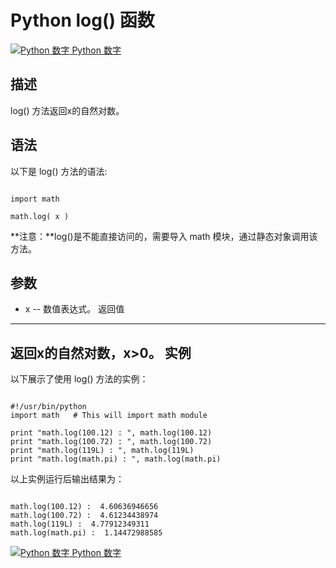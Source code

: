Python  log() 函数
================

 [![Python 数字](../images/up.gif)
 Python 数字](python-numbers.html)


  描述
--

 log() 方法返回x的自然对数。

  语法
--

 以下是 log() 方法的语法:

 
```

import math

math.log( x )

```

 **注意：**log()是不能直接访问的，需要导入 math 模块，通过静态对象调用该方法。

  参数
--

  *  x -- 数值表达式。 
   返回值
---

 返回x的自然对数，x>0。  实例
--

  以下展示了使用 log() 方法的实例： 

 
```

#!/usr/bin/python
import math   # This will import math module

print "math.log(100.12) : ", math.log(100.12)
print "math.log(100.72) : ", math.log(100.72)
print "math.log(119L) : ", math.log(119L)
print "math.log(math.pi) : ", math.log(math.pi)

```

  以上实例运行后输出结果为： 

 
```

math.log(100.12) :  4.60636946656
math.log(100.72) :  4.61234438974
math.log(119L) :  4.77912349311
math.log(math.pi) :  1.14472988585

```

 [![Python 数字](../images/up.gif)
 Python 数字](python-numbers.html)